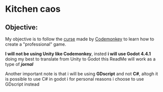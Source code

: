 # Kitchen caos 
## Objective: 
My objective is to follow the [curse](https://www.youtube.com/watch?v=AmGSEH7QcDg&t=4960s) made by [Codemonkey](https://www.youtube.com/@CodeMonkeyUnity) to learn how to create a "professional" game.

**I will not be using Unity like Codemonkey**, insted **i will use Godot 4.4.1** doing my best to translate from Unity to Godot this ReadMe will work as a type of ***jornal***

Another important note is that i will be using **GDscript** and not **C#**, altogh it is possible to use C# in godot i for personal reasons i choose to use GDscript instead